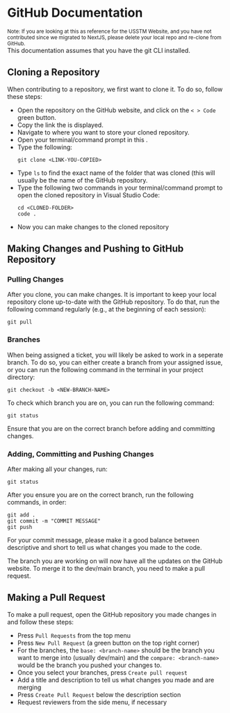 # GitHub Documentation
<sup>Note: If you are looking at this as reference for the USSTM Website, and you have not contributed since we migrated to NextJS, please delete your local repo and re-clone from GitHub.</sup> <br />
This documentation assumes that you have the git CLI installed.

## Cloning a Repository
When contributing to a repository, we first want to clone it. To do so, follow these steps:
 - Open the repository on the GitHub website, and click on the `< > Code` green button.
 - Copy the link the is displayed.
 - Navigate to where you want to store your cloned repository.
 - Open your terminal/command prompt in this .
 - Type the following:
   ```
   git clone <LINK-YOU-COPIED>  
   ```
 - Type `ls` to find the exact name of the folder that was cloned (this will usually be the name of the GitHub repository.
 - Type the following two commands in your terminal/command prompt to open the cloned repository in Visual Studio Code:
   ```
   cd <CLONED-FOLDER>
   code .
   ```
  - Now you can make changes to the cloned repository

## Making Changes and Pushing to GitHub Repository

### Pulling Changes
After you clone, you can make changes. It is important to keep your local repository clone up-to-date with the GitHub repository. To do that, run the following command regularly (e.g., at the beginning of each session):

```
git pull
```

### Branches
When being assigned a ticket, you will likely be asked to work in a seperate branch. To do so, you can either create a branch from your assigned issue, or you can run the following command in the terminal in your project directory:

```
git checkout -b <NEW-BRANCH-NAME>
```

To check which branch you are on, you can run the following command:

```
git status
```

Ensure that you are on the correct branch before adding and committing changes.

### Adding, Committing and Pushing Changes
After making all your changes, run:
```
git status
```

After you ensure you are on the correct branch, run the following commands, in order:
```
git add .
git commit -m "COMMIT MESSAGE"
git push
```

For your commit message, please make it a good balance between descriptive and short to tell us what changes you made to the code.

The branch you are working on will now have all the updates on the GitHub website. To merge it to the dev/main branch, you need to make a pull request.

## Making a Pull Request
To make a pull request, open the GitHub repository you made changes in and follow these steps:
- Press `Pull Requests` from the top menu
- Press `New Pull Request` (a green button on the top right corner)
- For the branches, the `base: <branch-name>` should be the branch you want to merge into (usually dev/main) and the `compare: <branch-name>` would be the branch you pushed your changes to.
- Once you select your branches, press `Create pull request`
- Add a title and description to tell us what changes you made and are merging
- Press `Create Pull Request` below the description section
- Request reviewers from the side menu, if necessary
